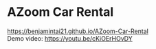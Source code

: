 # AZoom Car Rental
https://benjamintai21.github.io/AZoom-Car-Rental<br>
Demo video: https://youtu.be/cKiOErHOvDY

